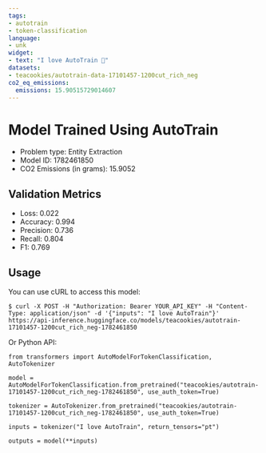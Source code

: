 ```yaml
---
tags:
- autotrain
- token-classification
language:
- unk
widget:
- text: "I love AutoTrain 🤗"
datasets:
- teacookies/autotrain-data-17101457-1200cut_rich_neg
co2_eq_emissions:
  emissions: 15.90515729014607
---
```


# Model Trained Using AutoTrain

- Problem type: Entity Extraction
- Model ID: 1782461850
- CO2 Emissions (in grams): 15.9052

## Validation Metrics

- Loss: 0.022
- Accuracy: 0.994
- Precision: 0.736
- Recall: 0.804
- F1: 0.769

## Usage

You can use cURL to access this model:

```
$ curl -X POST -H "Authorization: Bearer YOUR_API_KEY" -H "Content-Type: application/json" -d '{"inputs": "I love AutoTrain"}' https://api-inference.huggingface.co/models/teacookies/autotrain-17101457-1200cut_rich_neg-1782461850
```

Or Python API:

```
from transformers import AutoModelForTokenClassification, AutoTokenizer

model = AutoModelForTokenClassification.from_pretrained("teacookies/autotrain-17101457-1200cut_rich_neg-1782461850", use_auth_token=True)

tokenizer = AutoTokenizer.from_pretrained("teacookies/autotrain-17101457-1200cut_rich_neg-1782461850", use_auth_token=True)

inputs = tokenizer("I love AutoTrain", return_tensors="pt")

outputs = model(**inputs)
```